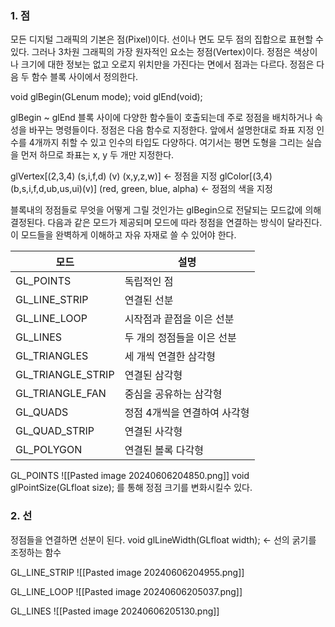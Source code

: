 
### 1. 점

모든 디지털 그래픽의 기본은 점(Pixel)이다. 선이나 면도 모두 점의 집합으로 표현할 수 있다. 그러나 3차원 그래픽의 가장 원자적인 요소는 정점(Vertex)이다. 정점은 색상이나 크기에 대한 정보는 없고 오로지 위치만을 가진다는 면에서 점과는 다르다. 정점은 다음 두 함수 블록 사이에서 정의한다.

void glBegin(GLenum mode);
void glEnd(void);

glBegin ~ glEnd 블록 사이에 다양한 함수들이 호출되는데 주로 정점을 배치하거나 속성을 바꾸는 명령들이다. 정점은 다음 함수로 지정한다. 앞에서 설명한대로 좌표 지정 인수를 4개까지 취할 수 있고 인수의 타입도 다양하다. 여기서는 평면 도형을 그리는 실습을 먼저 하므로 좌표는 x, y 두 개만 지정한다.

glVertex[(2,3,4) (s,i,f,d) (v) (x,y,z,w)] <- 정점을 지정
glColor[(3,4)(b,s,i,f,d,ub,us,ui)(v)] (red, green, blue, alpha) <- 정점의 색을 지정

블록내의 정점들로 무엇을 어떻게 그릴 것인가는 glBegin으로 전달되는 모드값에 의해 결정된다. 다음과 같은 모드가 제공되며 모드에 따라 정점을 연결하는 방식이 달라진다. 이 모드들을 완벽하게 이해하고 자유 자재로 쓸 수 있어야 한다.

| 모드                | 설명               |
| ----------------- | ---------------- |
| GL_POINTS         | 독립적인 점           |
| GL_LINE_STRIP     | 연결된 선분           |
| GL_LINE_LOOP      | 시작점과 끝점을 이은 선분   |
| GL_LINES          | 두 개의 정점들을 이은 선분  |
| GL_TRIANGLES      | 세 개씩 연결한 삼각형     |
| GL_TRIANGLE_STRIP | 연결된 삼각형          |
| GL_TRIANGLE_FAN   | 중심을 공유하는 삼각형     |
| GL_QUADS          | 정점 4개씩을 연결하여 사각형 |
| GL_QUAD_STRIP     | 연결된 사각형          |
| GL_POLYGON        | 연결된 볼록 다각형       |
GL_POINTS    ![[Pasted image 20240606204850.png]]
void glPointSize(GLfloat size); 를 통해 정점 크기를 변화시킬수 있다.

### 2. 선

정점들을 연결하면 선분이 된다. 
void glLineWidth(GLfloat width); <- 선의 굵기를 조정하는 함수

GL_LINE_STRIP  ![[Pasted image 20240606204955.png]]

GL_LINE_LOOP  ![[Pasted image 20240606205037.png]]

GL_LINES            ![[Pasted image 20240606205130.png]]

